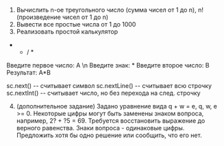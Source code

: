 1) Вычислить n-ое треугольного число (сумма чисел от 1 до n), n! (произведение чисел от 1 до n)
2) Вывести все простые числа от 1 до 1000
3) Реализовать простой калькулятор
+ - / *

Введите первое число: A \n
Введите знак: *
Введите второе число: B
Результат: A*B

sc.next() -- считывает символ
sc.nextLine() -- считывает всю строчку
sc.nextInt() -- считывает число, но без перехода на след. строчку

4) (дополнительное задание) Задано уравнение вида q + w = e, q, w, e >= 0.
Некоторые цифры могут быть заменены знаком вопроса, например, 2? + ?5 = 69.
Требуется восстановить выражение до верного равенства.
Знаки вопроса - одинаковые цифры.
Предложить хотя бы одно решение или сообщить, что его нет.